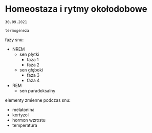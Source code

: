 # Homeostaza i rytmy okołodobowe

`30.09.2021`

```
termogeneza
```

fazy snu:

- NREM
  - sen płytki
    - faza 1
    - faza 2
  - sen głęboki
    - faza 3
    - faza 4
- REM
  - sen paradoksalny

elementy zmienne podczas snu:

- melatonina
- kortyzol
- hormon wzrostu
- temperatura

